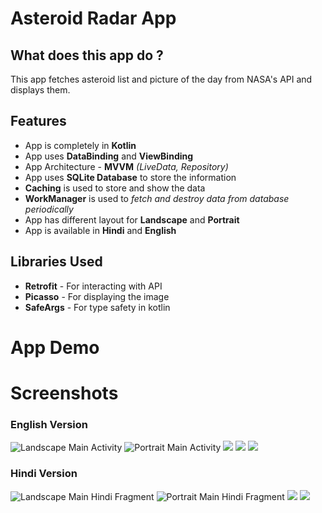 # Asteroid Radar App

## What does this app do ?

This app fetches asteroid list and picture of the day from NASA's API and displays them.

## Features

- App is completely in **Kotlin**
- App uses **DataBinding** and **ViewBinding**
- App Architecture - **MVVM** _(LiveData, Repository)_
- App uses **SQLite Database** to store the information
- **Caching** is used to store and show the data
- **WorkManager** is used to _fetch and destroy data from database periodically_
- App has different layout for **Landscape** and **Portrait**
- App is available in **Hindi** and **English**

## Libraries Used

- **Retrofit** - For interacting with API
- **Picasso** - For displaying the image
- **SafeArgs** - For type safety in kotlin

# App Demo

# Screenshots

### English Version

![Landscape Main Activity](/screenshots/app_eng_portrait_main.jpg)
![Portrait Main Activity](/screenshots/app_eng_portrait_detail.jpg)
![](/screenshots/app_eng_detail_dialog.jpg)
![](/screenshots/app_eng_landscape_main.jpg)
![](/screenshots/app_eng_landscape_detail.jpg)

### Hindi Version

![Landscape Main Hindi Fragment](/screenshots/app_hindi_portrait_main.jpg)
![Portrait Main Hindi Fragment](/screenshots/app_hindi_portrait_detail.jpg)
![](/screenshots/app_hindi_landscape_main.jpg)
![](/screenshots/app_hindi_landscape_detail.jpg)
